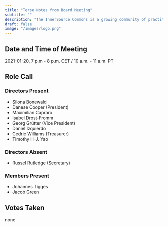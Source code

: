 ```yaml
---
title: "Terse Notes from Board Meeting"
subtitle: ""
description: "The InnerSource Commons is a growing community of practitioners with the goal of creating and sharing knowledge about InnerSource."
draft: false
image: "/images/logo.png"
---
```


## Date and Time of Meeting
2021-01-20, 7 p.m - 8 p.m. CET / 10 a.m. - 11 a.m. PT

## Role Call

### Directors Present

* Silona Bonewald
* Danese Cooper (President)
* Maximilian Capraro
* Isabel Drost-Fromm
* Georg Grütter (Vice President)
* Daniel Izquierdo
* Cedric Williams (Treasurer)
* Timothy H-J. Yao

### Directors Absent
* Russel Rutledge (Secretary)

### Members Present
* Johannes Tigges
* Jacob Green

## Votes Taken
none